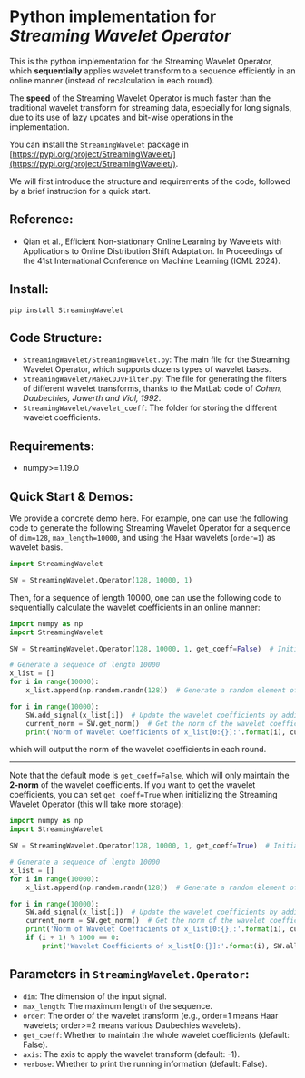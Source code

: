 # Python implementation for _Streaming Wavelet Operator_

This is the python implementation for the Streaming Wavelet Operator, which **sequentially**
applies wavelet transform to a sequence efficiently in an online manner (instead of recalculation in each round).

The **speed** of the Streaming Wavelet Operator is much faster than the traditional wavelet transform for streaming data,
especially for long signals, due to its use of lazy updates and bit-wise operations in the implementation.

You can install the `StreamingWavelet` package in [https://pypi.org/project/StreamingWavelet/](https://pypi.org/project/StreamingWavelet/).

We will first introduce the structure and requirements of the code, followed by a brief instruction for a quick start.

## Reference:

- Qian et al., Efficient Non-stationary Online Learning by Wavelets with Applications to Online Distribution Shift Adaptation. In Proceedings of the 41st International Conference on Machine Learning (ICML 2024).

## Install:

```
pip install StreamingWavelet
```

## Code Structure:

- `StreamingWavelet/StreamingWavelet.py`: The main file for the Streaming Wavelet Operator, which supports dozens types of wavelet bases.
- `StreamingWavelet/MakeCDJVFilter.py`: The file for generating the filters of different wavelet transforms, thanks to the MatLab code of _Cohen, Daubechies, Jawerth and Vial, 1992_.
- `StreamingWavelet/wavelet_coeff`: The folder for storing the different wavelet coefficients.

## Requirements:

* numpy>=1.19.0

## Quick Start & Demos:

We provide a concrete demo here.
For example, one can use the following code to generate the following Streaming Wavelet Operator
for a sequence of `dim=128`, `max_length=10000`, and using the Haar wavelets (`order=1`) as wavelet basis.

```python
import StreamingWavelet

SW = StreamingWavelet.Operator(128, 10000, 1)
```

Then, for a sequence of length 10000, one can use the following code to sequentially calculate the wavelet coefficients in an online manner:

```python
import numpy as np
import StreamingWavelet

SW = StreamingWavelet.Operator(128, 10000, 1, get_coeff=False)  # Initialize the Streaming Wavelet Operator

# Generate a sequence of length 10000
x_list = []
for i in range(10000):
    x_list.append(np.random.randn(128))  # Generate a random element of dim=128, and add it to the sequence

for i in range(10000):
    SW.add_signal(x_list[i])  # Update the wavelet coefficients by adding the new element
    current_norm = SW.get_norm()  # Get the norm of the wavelet coefficients
    print('Norm of Wavelet Coefficients of x_list[0:{}]:'.format(i), current_norm)  # Print the current norm of the wavelet coefficients
```

which will output the norm of the wavelet coefficients in each round.

---

Note that the default mode is `get_coeff=False`, which will only maintain the **2-norm** of the wavelet coefficients.
If you want to get the wavelet coefficients, you can set `get_coeff=True` when initializing the Streaming Wavelet Operator (this will take more storage):

```python
import numpy as np
import StreamingWavelet

SW = StreamingWavelet.Operator(128, 10000, 1, get_coeff=True)  # Initialize the Streaming Wavelet Operator

# Generate a sequence of length 10000
x_list = []
for i in range(10000):
    x_list.append(np.random.randn(128))  # Generate a random element of dim=128, and add it to the sequence

for i in range(10000):
    SW.add_signal(x_list[i])  # Update the wavelet coefficients by adding the new element
    current_norm = SW.get_norm()  # Get the norm of the wavelet coefficients
    print('Norm of Wavelet Coefficients of x_list[0:{}]:'.format(i), current_norm)  # Print the current norm of the wavelet coefficients
    if (i + 1) % 1000 == 0:
        print('Wavelet Coefficients of x_list[0:{}]:'.format(i), SW.all_coeff_arrs[:5])  # Print the wavelet coefficients
```

## Parameters in `StreamingWavelet.Operator`:

- `dim`: The dimension of the input signal.
- `max_length`: The maximum length of the sequence.
- `order`: The order of the wavelet transform (e.g., order=1 means Haar wavelets; order>=2 means various Daubechies wavelets).
- `get_coeff`: Whether to maintain the whole wavelet coefficients (default: False).
- `axis`: The axis to apply the wavelet transform (default: -1).
- `verbose`: Whether to print the running information (default: False).